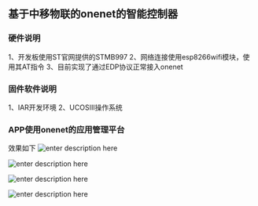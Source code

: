 ## 基于中移物联的onenet的智能控制器

### 硬件说明
1、开发板使用ST官网提供的STMB997
2、网络连接使用esp8266wifi模块，使用其AT指令
3、目前实现了通过EDP协议正常接入onenet
### 固件软件说明
1、IAR开发环境
2、UCOSIII操作系统
### APP使用onenet的应用管理平台
效果如下
![enter description here][1]


![enter description here][2]


![enter description here][3]


![enter description here][4]


  [1]: https://github.com/sevenchau/STM32-UCOSIII-ONENET-EDP-MQTT-HTTP-ESP8266-DHT11/blob/master/__images/1.jpg
  [2]: https://github.com/sevenchau/STM32-UCOSIII-ONENET-EDP-MQTT-HTTP-ESP8266-DHT11/blob/master/__images/2.jpg
  [3]: https://github.com/sevenchau/STM32-UCOSIII-ONENET-EDP-MQTT-HTTP-ESP8266-DHT11/blob/master/__images/3.jpg
  [4]: https://github.com/sevenchau/STM32-UCOSIII-ONENET-EDP-MQTT-HTTP-ESP8266-DHT11/blob/master/__images/4.jpg